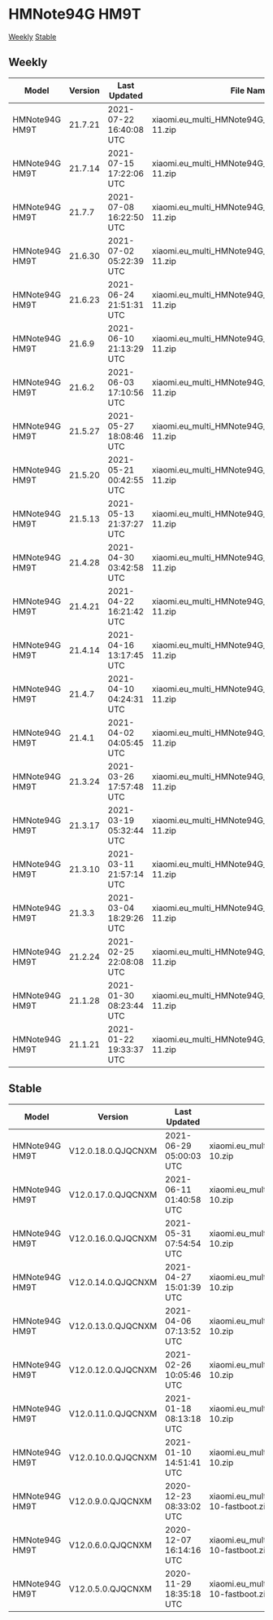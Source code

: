 # HMNote94G HM9T
[Weekly](#Weekly)  [Stable](#Stable)
## Weekly
| Model | Version | Last Updated | File Name | Size | Download Link |
| ---- | ---- | ---- | ---- | ---- | ---- |
| HMNote94G HM9T | 21.7.21 | 2021-07-22 16:40:08 UTC | xiaomi.eu_multi_HMNote94G_HM9T_21.7.21_v12-11.zip | 3.1 GB | [SourceForge](https://sourceforge.net/projects/xiaomi-eu-multilang-miui-roms/files/xiaomi.eu/MIUI-WEEKLY-RELEASES/21.7.21/xiaomi.eu_multi_HMNote94G_HM9T_21.7.21_v12-11.zip/download) |
| HMNote94G HM9T | 21.7.14 | 2021-07-15 17:22:06 UTC | xiaomi.eu_multi_HMNote94G_HM9T_21.7.14_v12-11.zip | 3.1 GB | [SourceForge](https://sourceforge.net/projects/xiaomi-eu-multilang-miui-roms/files/xiaomi.eu/MIUI-WEEKLY-RELEASES/21.7.14/xiaomi.eu_multi_HMNote94G_HM9T_21.7.14_v12-11.zip/download) |
| HMNote94G HM9T | 21.7.7 | 2021-07-08 16:22:50 UTC | xiaomi.eu_multi_HMNote94G_HM9T_21.7.7_v12-11.zip | 3.1 GB | [SourceForge](https://sourceforge.net/projects/xiaomi-eu-multilang-miui-roms/files/xiaomi.eu/MIUI-WEEKLY-RELEASES/21.7.7/xiaomi.eu_multi_HMNote94G_HM9T_21.7.7_v12-11.zip/download) |
| HMNote94G HM9T | 21.6.30 | 2021-07-02 05:22:39 UTC | xiaomi.eu_multi_HMNote94G_HM9T_21.6.30_v12-11.zip | 3.1 GB | [SourceForge](https://sourceforge.net/projects/xiaomi-eu-multilang-miui-roms/files/xiaomi.eu/MIUI-WEEKLY-RELEASES/21.6.30/xiaomi.eu_multi_HMNote94G_HM9T_21.6.30_v12-11.zip/download) |
| HMNote94G HM9T | 21.6.23 | 2021-06-24 21:51:31 UTC | xiaomi.eu_multi_HMNote94G_HM9T_21.6.23_v12-11.zip | 3.1 GB | [SourceForge](https://sourceforge.net/projects/xiaomi-eu-multilang-miui-roms/files/xiaomi.eu/MIUI-WEEKLY-RELEASES/21.6.23/xiaomi.eu_multi_HMNote94G_HM9T_21.6.23_v12-11.zip/download) |
| HMNote94G HM9T | 21.6.9 | 2021-06-10 21:13:29 UTC | xiaomi.eu_multi_HMNote94G_HM9T_21.6.9_v12-11.zip | 3.1 GB | [SourceForge](https://sourceforge.net/projects/xiaomi-eu-multilang-miui-roms/files/xiaomi.eu/MIUI-WEEKLY-RELEASES/21.6.9/xiaomi.eu_multi_HMNote94G_HM9T_21.6.9_v12-11.zip/download) |
| HMNote94G HM9T | 21.6.2 | 2021-06-03 17:10:56 UTC | xiaomi.eu_multi_HMNote94G_HM9T_21.6.2_v12-11.zip | 3.1 GB | [SourceForge](https://sourceforge.net/projects/xiaomi-eu-multilang-miui-roms/files/xiaomi.eu/MIUI-WEEKLY-RELEASES/21.6.2/xiaomi.eu_multi_HMNote94G_HM9T_21.6.2_v12-11.zip/download) |
| HMNote94G HM9T | 21.5.27 | 2021-05-27 18:08:46 UTC | xiaomi.eu_multi_HMNote94G_HM9T_21.5.27_v12-11.zip | 3.1 GB | [SourceForge](https://sourceforge.net/projects/xiaomi-eu-multilang-miui-roms/files/xiaomi.eu/MIUI-WEEKLY-RELEASES/21.5.27/xiaomi.eu_multi_HMNote94G_HM9T_21.5.27_v12-11.zip/download) |
| HMNote94G HM9T | 21.5.20 | 2021-05-21 00:42:55 UTC | xiaomi.eu_multi_HMNote94G_HM9T_21.5.20_v12-11.zip | 3.1 GB | [SourceForge](https://sourceforge.net/projects/xiaomi-eu-multilang-miui-roms/files/xiaomi.eu/MIUI-WEEKLY-RELEASES/21.5.20/xiaomi.eu_multi_HMNote94G_HM9T_21.5.20_v12-11.zip/download) |
| HMNote94G HM9T | 21.5.13 | 2021-05-13 21:37:27 UTC | xiaomi.eu_multi_HMNote94G_HM9T_21.5.13_v12-11.zip | 3.1 GB | [SourceForge](https://sourceforge.net/projects/xiaomi-eu-multilang-miui-roms/files/xiaomi.eu/MIUI-WEEKLY-RELEASES/21.5.13/xiaomi.eu_multi_HMNote94G_HM9T_21.5.13_v12-11.zip/download) |
| HMNote94G HM9T | 21.4.28 | 2021-04-30 03:42:58 UTC | xiaomi.eu_multi_HMNote94G_HM9T_21.4.28_v12-11.zip | 3.1 GB | [SourceForge](https://sourceforge.net/projects/xiaomi-eu-multilang-miui-roms/files/xiaomi.eu/MIUI-WEEKLY-RELEASES/21.4.28/xiaomi.eu_multi_HMNote94G_HM9T_21.4.28_v12-11.zip/download) |
| HMNote94G HM9T | 21.4.21 | 2021-04-22 16:21:42 UTC | xiaomi.eu_multi_HMNote94G_HM9T_21.4.21_v12-11.zip | 3.0 GB | [SourceForge](https://sourceforge.net/projects/xiaomi-eu-multilang-miui-roms/files/xiaomi.eu/MIUI-WEEKLY-RELEASES/21.4.21/xiaomi.eu_multi_HMNote94G_HM9T_21.4.21_v12-11.zip/download) |
| HMNote94G HM9T | 21.4.14 | 2021-04-16 13:17:45 UTC | xiaomi.eu_multi_HMNote94G_HM9T_21.4.14_v12-11.zip | 3.0 GB | [SourceForge](https://sourceforge.net/projects/xiaomi-eu-multilang-miui-roms/files/xiaomi.eu/MIUI-WEEKLY-RELEASES/21.4.14/xiaomi.eu_multi_HMNote94G_HM9T_21.4.14_v12-11.zip/download) |
| HMNote94G HM9T | 21.4.7 | 2021-04-10 04:24:31 UTC | xiaomi.eu_multi_HMNote94G_HM9T_21.4.7_v12-11.zip | 3.0 GB | [SourceForge](https://sourceforge.net/projects/xiaomi-eu-multilang-miui-roms/files/xiaomi.eu/MIUI-WEEKLY-RELEASES/21.4.7/xiaomi.eu_multi_HMNote94G_HM9T_21.4.7_v12-11.zip/download) |
| HMNote94G HM9T | 21.4.1 | 2021-04-02 04:05:45 UTC | xiaomi.eu_multi_HMNote94G_HM9T_21.4.1_v12-11.zip | 3.0 GB | [SourceForge](https://sourceforge.net/projects/xiaomi-eu-multilang-miui-roms/files/xiaomi.eu/MIUI-WEEKLY-RELEASES/21.4.1/xiaomi.eu_multi_HMNote94G_HM9T_21.4.1_v12-11.zip/download) |
| HMNote94G HM9T | 21.3.24 | 2021-03-26 17:57:48 UTC | xiaomi.eu_multi_HMNote94G_HM9T_21.3.24_v12-11.zip | 3.0 GB | [SourceForge](https://sourceforge.net/projects/xiaomi-eu-multilang-miui-roms/files/xiaomi.eu/MIUI-WEEKLY-RELEASES/21.3.24/xiaomi.eu_multi_HMNote94G_HM9T_21.3.24_v12-11.zip/download) |
| HMNote94G HM9T | 21.3.17 | 2021-03-19 05:32:44 UTC | xiaomi.eu_multi_HMNote94G_HM9T_21.3.17_v12-11.zip | 3.0 GB | [SourceForge](https://sourceforge.net/projects/xiaomi-eu-multilang-miui-roms/files/xiaomi.eu/MIUI-WEEKLY-RELEASES/21.3.17/xiaomi.eu_multi_HMNote94G_HM9T_21.3.17_v12-11.zip/download) |
| HMNote94G HM9T | 21.3.10 | 2021-03-11 21:57:14 UTC | xiaomi.eu_multi_HMNote94G_HM9T_21.3.10_v12-11.zip | 3.0 GB | [SourceForge](https://sourceforge.net/projects/xiaomi-eu-multilang-miui-roms/files/xiaomi.eu/MIUI-WEEKLY-RELEASES/21.3.10/xiaomi.eu_multi_HMNote94G_HM9T_21.3.10_v12-11.zip/download) |
| HMNote94G HM9T | 21.3.3 | 2021-03-04 18:29:26 UTC | xiaomi.eu_multi_HMNote94G_HM9T_21.3.3_v12-11.zip | 3.0 GB | [SourceForge](https://sourceforge.net/projects/xiaomi-eu-multilang-miui-roms/files/xiaomi.eu/MIUI-WEEKLY-RELEASES/21.3.3/xiaomi.eu_multi_HMNote94G_HM9T_21.3.3_v12-11.zip/download) |
| HMNote94G HM9T | 21.2.24 | 2021-02-25 22:08:08 UTC | xiaomi.eu_multi_HMNote94G_HM9T_21.2.24_v12-11.zip | 3.0 GB | [SourceForge](https://sourceforge.net/projects/xiaomi-eu-multilang-miui-roms/files/xiaomi.eu/MIUI-WEEKLY-RELEASES/21.2.24/xiaomi.eu_multi_HMNote94G_HM9T_21.2.24_v12-11.zip/download) |
| HMNote94G HM9T | 21.1.28 | 2021-01-30 08:23:44 UTC | xiaomi.eu_multi_HMNote94G_HM9T_21.1.28_v12-11.zip | 2.8 GB | [SourceForge](https://sourceforge.net/projects/xiaomi-eu-multilang-miui-roms/files/xiaomi.eu/MIUI-WEEKLY-RELEASES/21.1.28/xiaomi.eu_multi_HMNote94G_HM9T_21.1.28_v12-11.zip/download) |
| HMNote94G HM9T | 21.1.21 | 2021-01-22 19:33:37 UTC | xiaomi.eu_multi_HMNote94G_HM9T_21.1.21_v12-11.zip | 2.7 GB | [SourceForge](https://sourceforge.net/projects/xiaomi-eu-multilang-miui-roms/files/xiaomi.eu/MIUI-WEEKLY-RELEASES/21.1.21/xiaomi.eu_multi_HMNote94G_HM9T_21.1.21_v12-11.zip/download) |
## Stable
| Model | Version | Last Updated | File Name | Size | Download Link |
| ---- | ---- | ---- | ---- | ---- | ---- |
| HMNote94G HM9T | V12.0.18.0.QJQCNXM | 2021-06-29 05:00:03 UTC | xiaomi.eu_multi_HMNote94G_HM9T_V12.0.18.0.QJQCNXM_v12-10.zip | 2.9 GB | [SourceForge](https://sourceforge.net/projects/xiaomi-eu-multilang-miui-roms/files/xiaomi.eu/MIUI-STABLE-RELEASES/MIUIv12/xiaomi.eu_multi_HMNote94G_HM9T_V12.0.18.0.QJQCNXM_v12-10.zip/download) |
| HMNote94G HM9T | V12.0.17.0.QJQCNXM | 2021-06-11 01:40:58 UTC | xiaomi.eu_multi_HMNote94G_HM9T_V12.0.17.0.QJQCNXM_v12-10.zip | 2.9 GB | [SourceForge](https://sourceforge.net/projects/xiaomi-eu-multilang-miui-roms/files/xiaomi.eu/MIUI-STABLE-RELEASES/MIUIv12/xiaomi.eu_multi_HMNote94G_HM9T_V12.0.17.0.QJQCNXM_v12-10.zip/download) |
| HMNote94G HM9T | V12.0.16.0.QJQCNXM | 2021-05-31 07:54:54 UTC | xiaomi.eu_multi_HMNote94G_HM9T_V12.0.16.0.QJQCNXM_v12-10.zip | 2.9 GB | [SourceForge](https://sourceforge.net/projects/xiaomi-eu-multilang-miui-roms/files/xiaomi.eu/MIUI-STABLE-RELEASES/MIUIv12/xiaomi.eu_multi_HMNote94G_HM9T_V12.0.16.0.QJQCNXM_v12-10.zip/download) |
| HMNote94G HM9T | V12.0.14.0.QJQCNXM | 2021-04-27 15:01:39 UTC | xiaomi.eu_multi_HMNote94G_HM9T_V12.0.14.0.QJQCNXM_v12-10.zip | 2.9 GB | [SourceForge](https://sourceforge.net/projects/xiaomi-eu-multilang-miui-roms/files/xiaomi.eu/MIUI-STABLE-RELEASES/MIUIv12/xiaomi.eu_multi_HMNote94G_HM9T_V12.0.14.0.QJQCNXM_v12-10.zip/download) |
| HMNote94G HM9T | V12.0.13.0.QJQCNXM | 2021-04-06 07:13:52 UTC | xiaomi.eu_multi_HMNote94G_HM9T_V12.0.13.0.QJQCNXM_v12-10.zip | 2.9 GB | [SourceForge](https://sourceforge.net/projects/xiaomi-eu-multilang-miui-roms/files/xiaomi.eu/MIUI-STABLE-RELEASES/MIUIv12/xiaomi.eu_multi_HMNote94G_HM9T_V12.0.13.0.QJQCNXM_v12-10.zip/download) |
| HMNote94G HM9T | V12.0.12.0.QJQCNXM | 2021-02-26 10:05:46 UTC | xiaomi.eu_multi_HMNote94G_HM9T_V12.0.12.0.QJQCNXM_v12-10.zip | 2.9 GB | [SourceForge](https://sourceforge.net/projects/xiaomi-eu-multilang-miui-roms/files/xiaomi.eu/MIUI-STABLE-RELEASES/MIUIv12/xiaomi.eu_multi_HMNote94G_HM9T_V12.0.12.0.QJQCNXM_v12-10.zip/download) |
| HMNote94G HM9T | V12.0.11.0.QJQCNXM | 2021-01-18 08:13:18 UTC | xiaomi.eu_multi_HMNote94G_HM9T_V12.0.11.0.QJQCNXM_v12-10.zip | 2.8 GB | [SourceForge](https://sourceforge.net/projects/xiaomi-eu-multilang-miui-roms/files/xiaomi.eu/MIUI-STABLE-RELEASES/MIUIv12/xiaomi.eu_multi_HMNote94G_HM9T_V12.0.11.0.QJQCNXM_v12-10.zip/download) |
| HMNote94G HM9T | V12.0.10.0.QJQCNXM | 2021-01-10 14:51:41 UTC | xiaomi.eu_multi_HMNote94G_HM9T_V12.0.10.0.QJQCNXM_v12-10.zip | 2.8 GB | [SourceForge](https://sourceforge.net/projects/xiaomi-eu-multilang-miui-roms/files/xiaomi.eu/MIUI-STABLE-RELEASES/MIUIv12/xiaomi.eu_multi_HMNote94G_HM9T_V12.0.10.0.QJQCNXM_v12-10.zip/download) |
| HMNote94G HM9T | V12.0.9.0.QJQCNXM | 2020-12-23 08:33:02 UTC | xiaomi.eu_multi_HMNote94G_HM9T_V12.0.9.0.QJQCNXM_v12-10-fastboot.zip | 2.6 GB | [SourceForge](https://sourceforge.net/projects/xiaomi-eu-multilang-miui-roms/files/xiaomi.eu/MIUI-STABLE-RELEASES/MIUIv12/xiaomi.eu_multi_HMNote94G_HM9T_V12.0.9.0.QJQCNXM_v12-10-fastboot.zip/download) |
| HMNote94G HM9T | V12.0.6.0.QJQCNXM | 2020-12-07 16:14:16 UTC | xiaomi.eu_multi_HMNote94G_HM9T_V12.0.6.0.QJQCNXM_v12-10-fastboot.zip | 2.6 GB | [SourceForge](https://sourceforge.net/projects/xiaomi-eu-multilang-miui-roms/files/xiaomi.eu/MIUI-STABLE-RELEASES/MIUIv12/xiaomi.eu_multi_HMNote94G_HM9T_V12.0.6.0.QJQCNXM_v12-10-fastboot.zip/download) |
| HMNote94G HM9T | V12.0.5.0.QJQCNXM | 2020-11-29 18:35:18 UTC | xiaomi.eu_multi_HMNote94G_HM9T_V12.0.5.0.QJQCNXM_v12-10-fastboot.zip | 2.6 GB | [SourceForge](https://sourceforge.net/projects/xiaomi-eu-multilang-miui-roms/files/xiaomi.eu/MIUI-STABLE-RELEASES/MIUIv12/xiaomi.eu_multi_HMNote94G_HM9T_V12.0.5.0.QJQCNXM_v12-10-fastboot.zip/download) |

